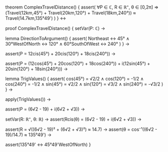 theorem ComplexTravelDistance() {
  assert(
    ∀P ∈ ℂ, R ∈ ℝ⁺, θ ∈ [0,2π] ⇒
    (Travel(12km,45°) + Travel(20km,120°) + Travel(18km,240°)) 
    ≈ Travel(14.7km,135°49')
  )
} ↔

proof ComplexTravelDistance() {
  setVar(P: ℂ) →
  
  lemma DirectionToArgument() {
    assert(
      Northeast ↔ 45° ∧
      30°WestOfNorth ↔ 120° ∧
      60°SouthOfWest ↔ 240°
    )
  } →

  assert(P = 12cis(45°) + 20cis(120°) + 18cis(240°)) →
  
  assert(P = (12cos(45°) + 20cos(120°) + 18cos(240°)) + 
         i(12sin(45°) + 20sin(120°) + 18sin(240°))) →
  
  lemma TrigValues() {
    assert(
      cos(45°) = √2/2 ∧
      cos(120°) = -1/2 ∧
      cos(240°) = -1/2 ∧
      sin(45°) = √2/2 ∧
      sin(120°) = √3/2 ∧
      sin(240°) = -√3/2
    )
  } →

  apply(TrigValues()) →
  
  assert(P = (6√2 - 19) + i(6√2 + √3)) →
  
  setVar(R: ℝ⁺, θ: ℝ) →
  assert(Rcis(θ) = (6√2 - 19) + i(6√2 + √3)) →
  
  assert(R = √((6√2 - 19)² + (6√2 + √3)²) ≈ 14.7) →
  assert(θ = cos⁻¹((6√2 - 19)/14.7) ≈ 135°49') →
  
  assert(135°49' ↔ 45°49'WestOfNorth)
}